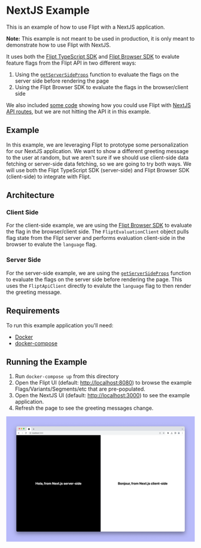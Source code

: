 # NextJS Example

This is an example of how to use Flipt with a NextJS application.

**Note:** This example is not meant to be used in production, it is only meant to demonstrate how to use Flipt with NextJS.

It uses both the [Flipt TypeScript SDK](https://github.com/flipt-io/flipt-node)  and [Flipt Browser SDK](https://github.com/flipt-io/flipt-client-sdks/tree/main/flipt-client-browser) to evalute feature flags from the Flipt API in two different ways:

1. Using the [`getServerSideProps`](https://nextjs.org/docs/basic-features/data-fetching/get-server-side-props) function to evaluate the flags on the server side before rendering the page 
1. Using the Flipt Browser SDK to evaluate the flags in the browser/client side

We also included [some code](./pages/api/hello.ts) showing how you could use Flipt with [NextJS API routes](https://nextjs.org/docs/api-routes/introduction), but we are not hitting the API it in this example.

## Example

In this example, we are leveraging Flipt to prototype some personalization for our NextJS application. We want to show a different greeting message to the user at random, but we aren't sure if we should use client-side data fetching or server-side data fetching, so we are going to try both ways. We will use both the Flipt TypeScript SDK (server-side) and Flipt Browser SDK (client-side) to integrate with Flipt.

## Architecture

### Client Side

For the client-side example, we are using the [Flipt Browser SDK](https://github.com/flipt-io/flipt-client-sdks/tree/main/flipt-client-browser) to evaluate the flag in the browser/client side. The `FliptEvaluationClient` object pulls flag state from the Flipt server and performs evaluation client-side in the browser to evalute the `language` flag.

### Server Side

For the server-side example, we are using the [`getServerSideProps`](https://nextjs.org/docs/basic-features/data-fetching/get-server-side-props) function to evaluate the flags on the server side before rendering the page. This uses the `FliptApiClient` directly to evalute the `language` flag to then render the greeting message.

## Requirements

To run this example application you'll need:

* [Docker](https://docs.docker.com/install/)
* [docker-compose](https://docs.docker.com/compose/install/)

## Running the Example

1. Run `docker-compose up` from this directory
1. Open the Flipt UI (default: [http://localhost:8080](http://localhost:8080)) to browse the example Flags/Variants/Segments/etc that are pre-populated.
1. Open the NextJS UI (default: [http://localhost:3000](http://localhost:3000)) to see the example application.
1. Refresh the page to see the greeting messages change.

<p align="center">
    <img src="../images/nextjs.png" alt="NextJS Example" width=800 />
</p>
